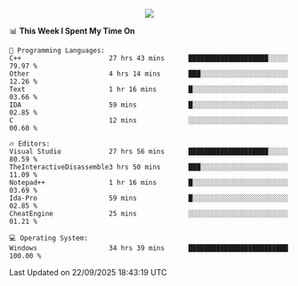 <p align="center">
  <img src="https://readme-typing-svg.herokuapp.com?font=Cascadia+Code&weight=600&size=20&duration=5000&pause=1000&color=FFFFFF&center=true&vCenter=true&width=500&lines=IF+I'M+NOT+WORKING+-+IT+MEANS+I'M+DEAD+💀" />
</p>

<!--START_SECTION:waka-->
📊 **This Week I Spent My Time On** 

```text
💬 Programming Languages: 
C++                      27 hrs 43 mins      ████████████████████░░░░░   79.97 % 
Other                    4 hrs 14 mins       ███░░░░░░░░░░░░░░░░░░░░░░   12.26 % 
Text                     1 hr 16 mins        █░░░░░░░░░░░░░░░░░░░░░░░░   03.66 % 
IDA                      59 mins             █░░░░░░░░░░░░░░░░░░░░░░░░   02.85 % 
C                        12 mins             ░░░░░░░░░░░░░░░░░░░░░░░░░   00.60 % 

🔥 Editors: 
Visual Studio            27 hrs 56 mins      ████████████████████░░░░░   80.59 % 
TheInteractiveDisassemble3 hrs 50 mins       ███░░░░░░░░░░░░░░░░░░░░░░   11.09 % 
Notepad++                1 hr 16 mins        █░░░░░░░░░░░░░░░░░░░░░░░░   03.69 % 
Ida-Pro                  59 mins             █░░░░░░░░░░░░░░░░░░░░░░░░   02.85 % 
CheatEngine              25 mins             ░░░░░░░░░░░░░░░░░░░░░░░░░   01.21 % 

💻 Operating System: 
Windows                  34 hrs 39 mins      █████████████████████████   100.00 % 
```


 Last Updated on 22/09/2025 18:43:19 UTC
<!--END_SECTION:waka-->
